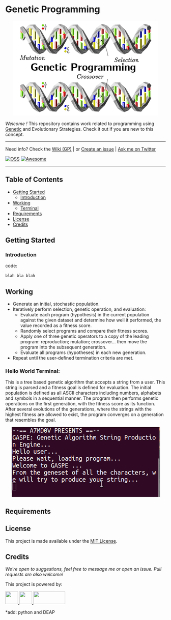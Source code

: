 # Genetic Programming 
<p  align="center">
    <img src="https://github.com/blackvitriol/github/blob/master/images/GA.png?raw=true"/>
</p>

*Welcome !* This repository contains work related to programming using [Genetic](https://en.wikipedia.org/wiki/Genetic_programming) and Evolutionary Strategies.  Check it out if you are new to this concept.

---

Need info? Check the [Wiki (GP)](https://en.wikipedia.org/wiki/Genetic_programming) | or [Create an issue](https://github.com/blackvitriol/Genetic_Programming/issues/new) | [Ask me on Twitter](https://twitter.com/ahmadovich_)

[![OSS](https://badges.frapsoft.com/os/v2/open-source.svg?v=103)](https://github.com/ellerbrock/open-source-badges/)
[![Awesome](https://cdn.rawgit.com/sindresorhus/awesome/d7305f38d29fed78fa85652e3a63e154dd8e8829/media/badge.svg)](https://github.com/sindresorhus/awesome)

---

## Table of Contents

- [Getting Started](https://github.com/blackvitriol/Genetic_Programming#getting-started)
  - [Introduction](https://github.com/blackvitriol/Genetic_Programming#introduction)
- [Working](https://github.com/blackvitriol/Genetic_Programming#working)
  - [Terminal](https://github.com/blackvitriol/Genetic_Programming#terminal)
- [Requirements](https://github.com/blackvitriol/Genetic_Programming#requirements)
- [License](https://github.com/blackvitriol/Genetic_Programming#license)
- [Credits](https://github.com/blackvitriol/Genetic_Programming#credits)

## Getting Started




### Introduction



code:

```groovy
blah bla blah
```

## Working

- Generate an initial, stochastic population.
- Iteratively perform selection, genetic operation, and evaluation:
    - Evaluate each program (hypothesis) in the current population against the given dataset and determine how well it performed, the value recorded as a fitness score.
    - Randomly select programs and compare their fitness scores.
    - Apply one of three genetic operators to a copy of the leading program: reproduction; mutation; crossover… then move the program into the subsequent generation.
    - Evaluate all programs (hypotheses) in each new generation.
- Repeat until the user-defined termination criteria are met.

### Hello World Terminal:
This is a tree based genetic algorithm that accepts a string from a user. This string is parsed and a fitness goal is defined for evaluation. The initial population is defined as all ASCII characters including numbers, alphabets and symbols in a sequential manner. The program then performs genetic operations on the first generation, with the fitness score as its function. After several evolutions of the generations, where the strings with the highest fitness are allowed to exist, the program converges on a generation that resembles the goal.

<p  align="center">
    <img src="https://github.com/blackvitriol/github/blob/master/images/HW.gif"/>
</p>

## Requirements

## License
This project is made available under the [MIT License](http://www.opensource.org/licenses/mit-license.php).

## Credits

*We're open to suggestions, feel free to message me or open an issue.*
*Pull requests are also welcome!*

This project is powered by:

<a href="https://www.jetbrains.com/idea/">
    <img src="https://github.com/Hexworks/zircon/blob/master/images/idea_logo.png" width="40" height="40" />
</a>
<a href="https://kotlinlang.org/">
    <img src="https://github.com/Hexworks/zircon/blob/master/images/kotlin_logo.png" width="40" height="40" />
</a>
<a href="http://serpent.ai/">
    <img src="http://assets.serpent.ai/serpent_landing.png" width="100" height="40" />
</a>



*add: python and DEAP

